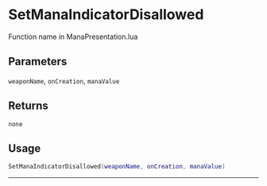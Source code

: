 # SetManaIndicatorDisallowed
Function name in ManaPresentation.lua
## Parameters
`weaponName`, `onCreation`, `manaValue`
## Returns
`none`
## Usage
```lua
SetManaIndicatorDisallowed(weaponName, onCreation, manaValue)
```
---
